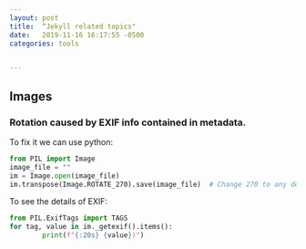 ```yaml
---
layout: post
title:  “Jekyll related topics"
date:   2019-11-16 16:17:55 -0500
categories: tools


---
```




## Images

### Rotation caused by EXIF info contained in metadata. 
 To fix it we can use python: 

```python
from PIL import Image
image_file = ""
im = Image.open(image_file)
im.transpose(Image.ROTATE_270).save(image_file)  # Change 270 to any degree you want
```

To see the details of EXIF:

```python
from PIL.ExifTags import TAGS
for tag, value in im._getexif().items():
		print(f"{:20s} {value})")
```

